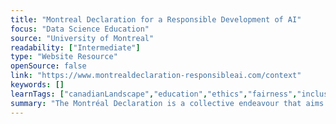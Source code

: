 ```yaml
---
title: "Montreal Declaration for a Responsible Development of AI"
focus: "Data Science Education"
source: "University of Montreal"
readability: ["Intermediate"]
type: "Website Resource"
openSource: false
link: "https://www.montrealdeclaration-responsibleai.com/context"
keywords: []
learnTags: ["canadianLandscape","education","ethics","fairness","inclusivePractice","machineLearning","researchCentre"]
summary: "The Montréal Declaration is a collective endeavour that aims to steer the development of AI to support the common good and guide social change by making recommendations. "
---
```

